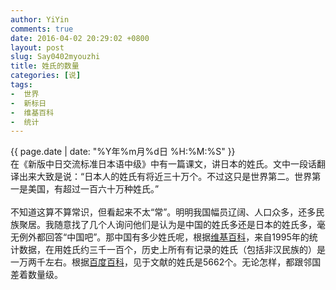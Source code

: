 ```yaml
---
author: YiYin
comments: true
date: 2016-04-02 20:29:02 +0800
layout: post
slug: Say0402myouzhi
title: 姓氏的数量
categories: [说]
tags:
-  世界
-  新标日
-  维基百科
-  统计
---
```

<div class="saying">
<div class="timestamp">{{ page.date | date: "%Y年%m月%d日 %H:%M:%S" }}</div>
在《新版中日交流标准日本语中级》中有一篇课文，讲日本的姓氏。文中一段话翻译出来大致是说：“日本人的姓氏有将近三十万个。不过这只是世界第二。世界第一是美国，有超过一百六十万种姓氏。”<br/><br/>
不知道这算不算常识，但看起来不太“常”。明明我国幅员辽阔、人口众多，还多民族聚居。我随意找了几个人询问他们是认为是中国的姓氏多还是日本的姓氏多，毫无例外都回答“中国吧”。那中国有多少姓氏呢，根据<a href="https://en.wikipedia.org/wiki/Chinese_surname" target="_blank">维基百科</a>，来自1995年的统计数据，在用姓氏约三千一百个，历史上所有有记录的姓氏（包括非汉民族的）是一万两千左右。根据<a href="http://baike.baidu.com/view/600643.htm" target="_blank">百度百科</a>，见于文献的姓氏是5662个。无论怎样，都跟邻国差着数量级。
</div>
